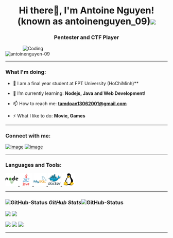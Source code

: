 <h1 align="center">Hi there👋, I'm Antoine Nguyen! (known as antoinenguyen_09)<img height="40" src="https://emoji.gg/assets/emoji/7333-parrotdance.gif"></h1>
<h3 align="center">Pentester and CTF Player</h3>

<img align="right" alt="Coding" width="400" src="https://user-images.githubusercontent.com/78724676/107845321-998ad500-6e00-11eb-8f60-a90db837bdb2.gif" style="vertical-align:middle;margin:0px 50px">
<p align="left"> <img src="https://komarev.com/ghpvc/?username=antoinenguyen-09&label=Profile%20views&color=0e75b6&style=flat" alt="antoinenguyen-09" /> </p>

<hr>

<h3 align="left"><b>What I'm doing:</b></h3>

- 🌁 I am a final year student at FPT University (HoChiMinh)**

- 🌱 I’m currently learning: **Nodejs, Java and Web Development!**

- 📫 How to reach me: **tamdoan13062001@gmail.com**

- ⚡ What I like to do: **Movie, Games**

<hr>

<h3 align="left">Connect with me:</h3>
<div align="left">

[![image](https://img.shields.io/badge/Gmail-D14836?style=for-the-badge&logo=gmail&logoColor=white)](mailto:tamdoan13062001@gmail.com)
[![image](https://img.shields.io/badge/Facebook-2596be?style=for-the-badge&logo=facebook&logoColor=white)](https://www.facebook.com/doanxuanthientam)
</div>

<hr>

<h3 align="left">Languages and Tools:</h3>
<p align="left">

  <a href="https://nodejs.org/en/docs/" target="_blank"> 
    <img src="https://raw.githubusercontent.com/devicons/devicon/master/icons/nodejs/nodejs-original-wordmark.svg" alt="nodejs" width="40" height="40"/> 
  </a> 
  
  <a href="https://docs.oracle.com/en/java/" target="_blank"> 
    <img src="https://raw.githubusercontent.com/devicons/devicon/master/icons/java/java-original-wordmark.svg" alt="java" width="40" height="40"/> 
  </a>
  <a href="https://dev.mysql.com/doc/" target="_blank"> 
    <img src="https://raw.githubusercontent.com/devicons/devicon/master/icons/mysql/mysql-original-wordmark.svg" alt="mysql" width="40" height="40"/> 
  </a>
  <a href="https://docs.docker.com/" target="_blank"> 
    <img src="https://raw.githubusercontent.com/devicons/devicon/master/icons/docker/docker-original-wordmark.svg" alt="docker" width="40" height="40"/> 
  </a>
  <a href="https://www.linux.org/" target="_blank"> 
    <img src="https://raw.githubusercontent.com/devicons/devicon/master/icons/linux/linux-original.svg" alt="linux" width="40" height="40"/> 
  </a> 
</p>

<hr>

<h3 align="left">
 <img src="https://media.giphy.com/media/8UHRm5oY4k4FDxq5QG/giphy.gif" width="30px" alt="GitHub-Status"/>&nbsp;<i><b>GitHub Stats</b></i><img src="https://media.giphy.com/media/8UHRm5oY4k4FDxq5QG/giphy.gif" width="30px" alt="GitHub-Status"/></h3>
<p align= "left">
  <img height= "150" src="https://github-readme-stats.vercel.app/api?username=antoinenguyen-09&theme=react&show_icons=true&include_all_commits=true" />
  <img height= "150" src="https://github-readme-stats.vercel.app/api/top-langs/?username=antoinenguyen-09&theme=react&layout=compact" />
</p>


![](https://github-readme-stats.vercel.app/api?username=tam13062001&theme=radical&hide_border=false&include_all_commits=false&count_private=false)
![](https://github-readme-streak-stats.herokuapp.com/?user=tam13062001&theme=radical&hide_border=false)
![](https://github-readme-stats.vercel.app/api/top-langs/?username=tam13062001&theme=radical&hide_border=false&include_all_commits=false&count_private=false&layout=compact)

------
